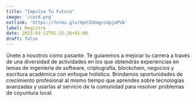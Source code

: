 ```yaml
---
title: "Impulsa Tu Futuro"
image: '/card.png'
extlink: 'https://forms.gle/HpVJUXmgviUpjaPVA'
label: Registro
date: 2023-03-12T01:32:26+01:00
draft: false
---
```

Únete a nosotros como pasante. Te guiaremos a mejorar tu carrera a través de una diversidad de actividades en los que obtendrás experiencias en temas de ingeniería de software, criptografía, blockchain, negocios y escritura académica con enfoque holístico. Brindamos oportunidades de crecimiento profesional al mismo tiempo que aprendes sobre tecnologías avanzadas y usarlas al
servicio de la comunidad para resolver problemas de coyuntura local.